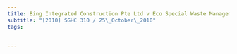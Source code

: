 ```yaml
---
title: Bing Integrated Construction Pte Ltd v Eco Special Waste Management Pte Ltd (Chua Hui 
subtitle: "[2010] SGHC 310 / 25\_October\_2010"
tags:


---
```



